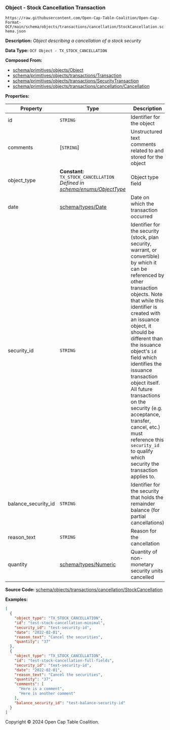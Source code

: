 ### Object - Stock Cancellation Transaction

`https://raw.githubusercontent.com/Open-Cap-Table-Coalition/Open-Cap-Format-OCF/main/schema/objects/transactions/cancellation/StockCancellation.schema.json`

**Description:** _Object describing a cancellation of a stock security_

**Data Type:** `OCF Object - TX_STOCK_CANCELLATION`

**Composed From:**

- [schema/primitives/objects/Object](../../../primitives/objects/Object.md)
- [schema/primitives/objects/transactions/Transaction](../../../primitives/objects/transactions/Transaction.md)
- [schema/primitives/objects/transactions/SecurityTransaction](../../../primitives/objects/transactions/SecurityTransaction.md)
- [schema/primitives/objects/transactions/cancellation/Cancellation](../../../primitives/objects/transactions/cancellation/Cancellation.md)

**Properties:**

| Property            | Type                                                                                                           | Description                                                                                                                                                                                                                                                                                                                                                                                                                                                                                                 | Required   |
| ------------------- | -------------------------------------------------------------------------------------------------------------- | ----------------------------------------------------------------------------------------------------------------------------------------------------------------------------------------------------------------------------------------------------------------------------------------------------------------------------------------------------------------------------------------------------------------------------------------------------------------------------------------------------------- | ---------- |
| id                  | `STRING`                                                                                                       | Identifier for the object                                                                                                                                                                                                                                                                                                                                                                                                                                                                                   | `REQUIRED` |
| comments            | [`STRING`]                                                                                                     | Unstructured text comments related to and stored for the object                                                                                                                                                                                                                                                                                                                                                                                                                                             | -          |
| object_type         | **Constant:** `TX_STOCK_CANCELLATION`</br>_Defined in [schema/enums/ObjectType](../../../enums/ObjectType.md)_ | Object type field                                                                                                                                                                                                                                                                                                                                                                                                                                                                                           | `REQUIRED` |
| date                | [schema/types/Date](../../../types/Date.md)                                                                    | Date on which the transaction occurred                                                                                                                                                                                                                                                                                                                                                                                                                                                                      | `REQUIRED` |
| security_id         | `STRING`                                                                                                       | Identifier for the security (stock, plan security, warrant, or convertible) by which it can be referenced by other transaction objects. Note that while this identifier is created with an issuance object, it should be different than the issuance object's `id` field which identifies the issuance transaction object itself. All future transactions on the security (e.g. acceptance, transfer, cancel, etc.) must reference this `security_id` to qualify which security the transaction applies to. | `REQUIRED` |
| balance_security_id | `STRING`                                                                                                       | Identifier for the security that holds the remainder balance (for partial cancellations)                                                                                                                                                                                                                                                                                                                                                                                                                    | -          |
| reason_text         | `STRING`                                                                                                       | Reason for the cancellation                                                                                                                                                                                                                                                                                                                                                                                                                                                                                 | `REQUIRED` |
| quantity            | [schema/types/Numeric](../../../types/Numeric.md)                                                              | Quantity of non-monetary security units cancelled                                                                                                                                                                                                                                                                                                                                                                                                                                                           | `REQUIRED` |

**Source Code:** [schema/objects/transactions/cancellation/StockCancellation](../../../../../../schema/objects/transactions/cancellation/StockCancellation.schema.json)

**Examples:**

```json
[
  {
    "object_type": "TX_STOCK_CANCELLATION",
    "id": "test-stock-cancellation-minimal",
    "security_id": "test-security-id",
    "date": "2022-02-01",
    "reason_text": "Cancel the securities",
    "quantity": "37"
  },
  {
    "object_type": "TX_STOCK_CANCELLATION",
    "id": "test-stock-cancellation-full-fields",
    "security_id": "test-security-id",
    "date": "2022-02-01",
    "reason_text": "Cancel the securities",
    "quantity": "37",
    "comments": [
      "Here is a comment",
      "Here is another comment"
    ],
    "balance_security_id": "test-balance-security-id"
  }
]
```

Copyright © 2024 Open Cap Table Coalition.
